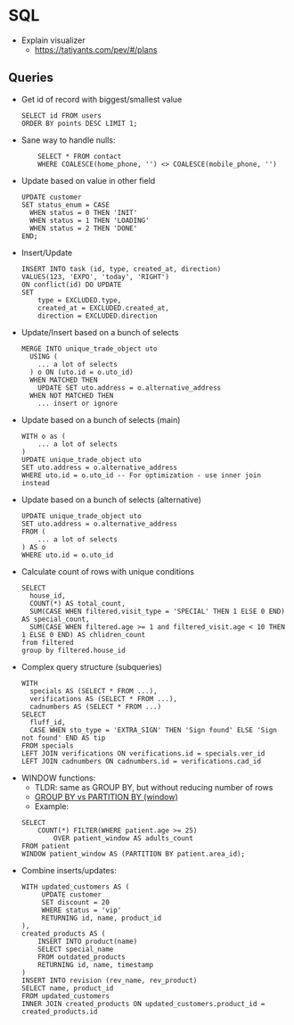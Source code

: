 # SQL
* Explain visualizer
    * https://tatiyants.com/pev/#/plans

## Queries
* Get id of record with biggest/smallest value
    ```
    SELECT id FROM users
    ORDER BY points DESC LIMIT 1;
    ```
* Sane way to handle nulls:
    ```
        SELECT * FROM contact
        WHERE COALESCE(home_phone, '') <> COALESCE(mobile_phone, '')
    ```
* Update based on value in other field
    ```
    UPDATE customer
    SET status_enum = CASE
      WHEN status = 0 THEN 'INIT'
      WHEN status = 1 THEN 'LOADING'
      WHEN status = 2 THEN 'DONE'
    END;
    ```
* Insert/Update
    ```
    INSERT INTO task (id, type, created_at, direction) 
    VALUES(123, 'EXPO', 'today', 'RIGHT') 
    ON conflict(id) DO UPDATE 
    SET 
        type = EXCLUDED.type,
        created_at = EXCLUDED.created_at,
        direction = EXCLUDED.direction
    ```
* Update/Insert based on a bunch of selects
    ```
    MERGE INTO unique_trade_object uto
      USING (
        ... a lot of selects
      ) o ON (uto.id = o.uto_id)
      WHEN MATCHED THEN
        UPDATE SET uto.address = o.alternative_address
      WHEN NOT MATCHED THEN
        ... insert or ignore
    ```
* Update based on a bunch of selects (main)
    ```
    WITH o as (
        ... a lot of selects
    )
    UPDATE unique_trade_object uto
    SET uto.address = o.alternative_address
    WHERE uto.id = o.uto_id -- For optimization - use inner join instead
    ```
* Update based on a bunch of selects (alternative)
    ```
    UPDATE unique_trade_object uto
    SET uto.address = o.alternative_address
    FROM (
        ... a lot of selects
    ) AS o
    WHERE uto.id = o.uto_id
    ```
* Calculate count of rows with unique conditions
    ```
    SELECT 
      house_id,
      COUNT(*) AS total_count,
      SUM(CASE WHEN filtered.visit_type = 'SPECIAL' THEN 1 ELSE 0 END) AS special_count,
      SUM(CASE WHEN filtered.age >= 1 and filtered_visit.age < 10 THEN 1 ELSE 0 END) AS chlidren_count
    from filtered
    group by filtered.house_id
    ```
* Complex query structure (subqueries)
    ```
    WITH 
      specials AS (SELECT * FROM ...),
      verifications AS (SELECT * FROM ...),
      cadnumbers AS (SELECT * FROM ...)
    SELECT 
      fluff_id,
      CASE WHEN sto_type = 'EXTRA_SIGN' THEN 'Sign found' ELSE 'Sign not found' END AS tip
    FROM specials
    LEFT JOIN verifications ON verifications.id = specials.ver_id
    LEFT JOIN cadnumbers ON cadnumbers.id = verifications.cad_id
    ```
* WINDOW functions:
    * TLDR: same as GROUP BY, but without reducing number of rows
    * [GROUP BY vs PARTITION BY (window)](https://stackoverflow.com/questions/2404565/sql-server-difference-between-partition-by-and-group-by)
    * Example:
    ```
    SELECT
        COUNT(*) FILTER(WHERE patient.age >= 25)
            OVER patient_window AS adults_count
    FROM patient
    WINDOW patient_window AS (PARTITION BY patient.area_id);
    ```
* Combine inserts/updates:
    ```
    WITH updated_customers AS (
         UPDATE customer
         SET discount = 20
         WHERE status = 'vip'
         RETURNING id, name, product_id
    ),
    created_products AS (
        INSERT INTO product(name)
        SELECT special_name
        FROM outdated_products
        RETURNING id, name, timestamp 
    )
    INSERT INTO revision (rev_name, rev_product)
    SELECT name, product_id
    FROM updated_customers 
    INNER JOIN created_products ON updated_customers.product_id = created_products.id 
    ```
